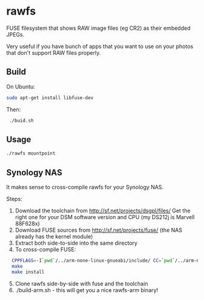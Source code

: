 rawfs
=====

FUSE filesystem that shows RAW image files (eg CR2) as their embedded JPEGs.

Very useful if you have bunch of apps that you want to use on your photos
that don't support RAW files properly.

Build
-----

On Ubuntu:
```bash
sudo apt-get install libfuse-dev
```

Then:
```bash
 ./buid.sh
```

Usage
-----

```bash
./rawfs mountpoint
```

Synology NAS
------------

It makes sense to cross-compile rawfs for your Synology NAS.

Steps:

1. Download the toolchain from http://sf.net/projects/dsgpl/files/
   Get the right one for your DSM software version and CPU (my DS212j is Marvell 88F628x)
2. Download FUSE sources from http://sf.net/projects/fuse/ (the NAS already has the kernel module)
3. Extract both side-to-side into the same directory
4. To cross-compile FUSE:
```bash
  CPPFLAGS=-I`pwd`/../arm-none-linux-gnueabi/include/ CC=`pwd`/../arm-none-linux-gnueabi/bin/arm-none-linux-gnueabi-gcc ./configure --host=arm-none-linux-gnueabi --prefix=`pwd`/target
  make
  make install
```
5. Clone rawfs side-by-side with fuse and the toolchain
6. ./build-arm.sh - this will get you a nice rawfs-arm binary!

